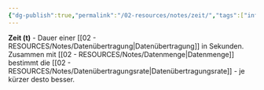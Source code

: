 ```yaml
---
{"dg-publish":true,"permalink":"/02-resources/notes/zeit/","tags":["informatik/netzwerk/messung","übertragung/dauer"],"noteIcon":"","updated":"2025-09-10T16:35:42.000+02:00"}
---
```


**Zeit (t)** - Dauer einer [[02 - RESOURCES/Notes/Datenübertragung\|Datenübertragung]] in Sekunden.
Zusammen mit [[02 - RESOURCES/Notes/Datenmenge\|Datenmenge]] bestimmt die [[02 - RESOURCES/Notes/Datenübertragungsrate\|Datenübertragungsrate]] - je kürzer desto besser.